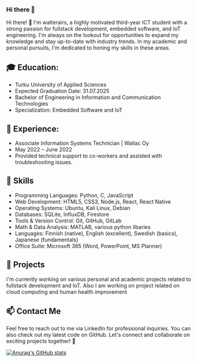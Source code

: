 ### Hi there 👋

<!--
**walterairs/walterairs** is a ✨ _special_ ✨ repository because its `README.md` (this file) appears on your GitHub profile.

Here are some ideas to get you started:

- 🔭 I’m currently working on ...
- 🌱 I’m currently learning ...
- 👯 I’m looking to collaborate on ...
- 🤔 I’m looking for help with ...
- 💬 Ask me about ...
- 📫 How to reach me: ...
- 😄 Pronouns: ...
- ⚡ Fun fact: ...
-->

Hi there! 👋 I'm walterairs, a highly motivated third-year ICT student with a strong passion for fullstack development, embedded software, and IoT engineering. I'm always on the lookout for opportunities to expand my knowledge and stay up-to-date with industry trends. In my academic and personal pursuits, I'm dedicated to honing my skills in these areas.

## 🎓 Education:
- Turku University of Applied Sciences
- Expected Graduation Date: 31.07.2025
- Bachelor of Engineering in Information and Communication Technologies
- Specialization: Embedded Software and IoT

## 💼 Experience:
- Associate Information Systems Technician | Wallac Oy
- May 2022 – June 2022
- Provided technical support to co-workers and assisted with troubleshooting issues.

## 🔧 Skills
- Programming Languages: Python, C, JavaScript
- Web Development: HTML5, CSS3, Node.js, React, React Native
- Operating Systems: Ubuntu, Kali Linux, Debian
- Databases: SQLite, InfluxDB, Firestore
- Tools & Version Control: Git, GitHub, GitLab
- Math & Data Analysis: MATLAB, various python libaries
- Languages: Finnish (native), English (excellent), Swedish (basics), Japanese (fundamentals)
- Office Suite: Microsoft 365 (Word, PowerPoint, MS Planner)

## 🌟 Projects
I'm currently working on various personal and academic projects related to fullstack development and IoT. Also I am working
on project related on cloud computing and human health improvement

## 📫 Contact Me
Feel free to reach out to me via LinkedIn for professional inquiries.
You can also check out my latest code on GitHub.
Let's connect and collaborate on exciting projects together! 🚀

[![Anurag's GitHub stats](https://github-readme-stats.vercel.app/api?username=walterairs)](https://github.com/anuraghazra/github-readme-stats)
